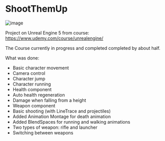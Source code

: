 # ShootThemUp

![image](https://user-images.githubusercontent.com/29784234/132106323-c65ab7e8-6533-4f24-9516-40f6f1ad2f00.png)

Project on Unreal Engine 5 from course: https://www.udemy.com/course/unrealengine/

The Course currently in progress and completed completed by about half.

What was done:
- Basic character movement
- Camera control
- Character jump
- Character running
- Health component
- Auto health regeneration
- Damage when falling from a height
- Weapon component
- Basic shooting (with LineTrace and projectiles)
- Added Animation Montage for death animation
- Added BlendSpaces for running and walking animations
- Two types of weapon: rifle and launcher
- Switching between weapons
